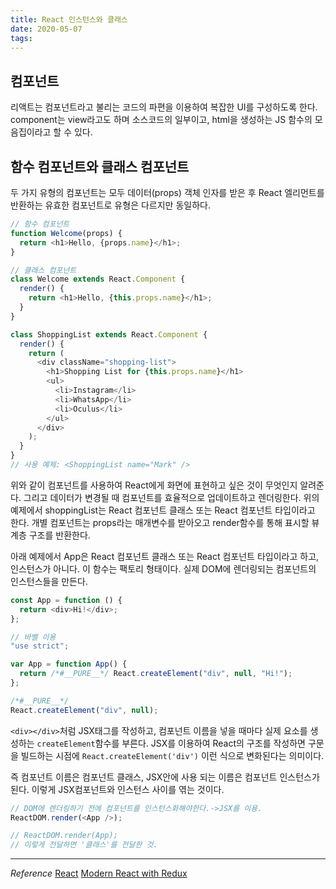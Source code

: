```yaml
---
title: React 인스턴스와 클래스
date: 2020-05-07
tags:
---
```


## 컴포넌트

리액트는 컴포넌트라고 불리는 코드의 파편을 이용하여 복잡한 UI를 구성하도록 한다. component는 view라고도 하며 소스코드의 일부이고, html을 생성하는 JS 함수의 모음집이라고 할 수 있다.

## 함수 컴포넌트와 클래스 컴포넌트

두 가지 유형의 컴포넌트는 모두 데이터(props) 객체 인자를 받은 후 React 엘리먼트를 반환하는 유효한 컴포넌트로 유형은 다르지만 동일하다.

```javascript
// 함수 컴포넌트
function Welcome(props) {
  return <h1>Hello, {props.name}</h1>;
}

// 클래스 컴포넌트
class Welcome extends React.Component {
  render() {
    return <h1>Hello, {this.props.name}</h1>;
  }
}
```

```javascript
class ShoppingList extends React.Component {
  render() {
    return (
      <div className="shopping-list">
        <h1>Shopping List for {this.props.name}</h1>
        <ul>
          <li>Instagram</li>
          <li>WhatsApp</li>
          <li>Oculus</li>
        </ul>
      </div>
    );
  }
}
// 사용 예제: <ShoppingList name="Mark" />
```

위와 같이 컴포넌트를 사용하여 React에게 화면에 표현하고 싶은 것이 무엇인지 알려준다. 그리고 데이터가 변경될 때 컴포넌트를 효율적으로 업데이트하고 렌더링한다.
위의 예제에서 shoppingList는 React 컴포넌트 클래스 또는 React 컴포넌트 타입이라고 한다. 개별 컴포넌트는 props라는 매개변수를 받아오고 render함수를 통해 표시할 뷰 계층 구조를 반환한다.

아래 예제에서 App은 React 컴포넌트 클래스 또는 React 컴포넌트 타입이라고 하고, 인스턴스가 아니다.
이 함수는 팩토리 형태이다. 실제 DOM에 렌더링되는 컴포넌트의 인스턴스들을 만든다.

```javascript
const App = function () {
  return <div>Hi!</div>;
};
```

```javascript
// 바벨 이용
"use strict";

var App = function App() {
  return /*#__PURE__*/ React.createElement("div", null, "Hi!");
};

/*#__PURE__*/
React.createElement("div", null);
```

`<div></div>`처럼 JSX태그를 작성하고, 컴포넌트 이름을 넣을 때마다 실제 요소를 생성하는 `createElement`함수를 부른다. JSX를 이용하여 React의 구조를 작성하면 구문을 빌드하는 시점에 `React.createElement('div')` 이런 식으로 변화된다는 의미이다.

즉 컴포넌트 이름은 컴포넌트 클래스, JSX안에 사용 되는 이름은 컴포넌트 인스턴스가 된다. 이렇게 JSX컴포넌트와 인스턴스 사이를 엮는 것이다.

```javascript
// DOM에 렌더링하기 전에 컴포넌트를 인스턴스화해야한다.->JSX를 이용.
ReactDOM.render(<App />);

// ReactDOM.render(App);
// 이렇게 전달하면 '클래스'를 전달한 것.
```

---

_Reference_
[React](https://ko.reactjs.org/tutorial/tutorial.html#help-im-stuck)
[Modern React with Redux](https://www.udemy.com/course/react-redux-korean/learn/lecture/6385364#overview)
